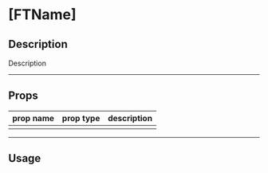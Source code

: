 # [FTName]

## Description

Description

---

## Props

| prop name | prop type | description |
| --------- | --------- | ----------- |
|           |           |             |

---

## Usage
